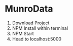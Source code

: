 # MunroData

1. Download Project
2. NPM Install within terminal
3. NPM Start
4. Head to localhost:5000
